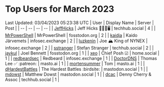 # Top Users for March 2023
Last Updated: 03/04/2023 05:23:38 UTC
| User | Display Name | Server | Post |
| -- | -- | -- | -- |
| [JeffHicks](https://techhub.social/@JeffHicks) | Jeff Hicks 🐶🎼🍷🖥️ | techhub.social | 4 |
| [MrPowerShell](https://fosstodon.org/@MrPowerShell) | MrPowerShell | fosstodon.org | 2 |
| [kaidja](https://infosec.exchange/@kaidja) | Kaido Järvemets | infosec.exchange | 2 |
| [luzkenin](https://infosec.exchange/@luzkenin) | Joe 🏔️ King of NYNEX | infosec.exchange | 2 |
| [sstranger](https://techhub.social/@sstranger) | Stefan Stranger | techhub.social | 2 |
| [jaykul](https://fosstodon.org/@jaykul) | Joel Bennett | fosstodon.org | 1 |
| [xeo](https://home.social/@xeo) | Chief Posh ☑ | home.social | 1 |
| [redbeardsec](https://infosec.exchange/@redbeardsec) | Redbeard | infosec.exchange | 1 |
| [DoctorDNS](https://masto.ai/@DoctorDNS) | Thomas Lee ✅ :patreon: | masto.ai | 1 |
| [mortensummer](https://masto.ai/@mortensummer) | Tom | masto.ai | 1 |
| [dHardestBattles](https://mastodon.social/@dHardestBattles) | The Hardest Battles :birdsite: | mastodon.social | 1 |
| [mdowst](https://mastodon.social/@mdowst) | Matthew Dowst | mastodon.social | 1 |
| [dcac](https://techhub.social/@dcac) | Denny Cherry & Assoc | techhub.social | 1 |
